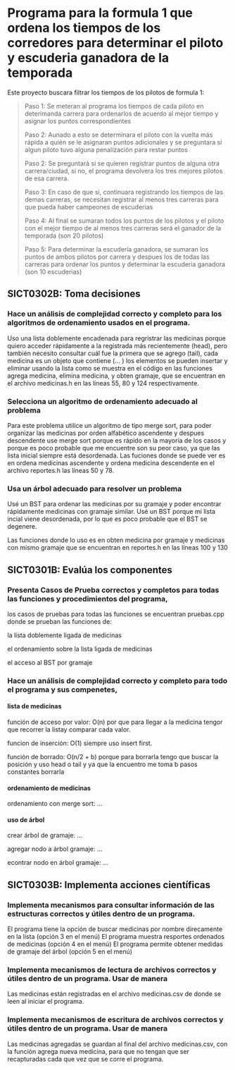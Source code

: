 # Programa para la formula 1 que ordena los tiempos de los corredores para determinar el piloto y escuderia ganadora de la temporada
Este proyecto buscara filtrar los tiempos de los pilotos de formula 1:
>Paso 1: Se meteran al programa los tiempos de cada piloto en deterimanda carrera para ordenarlos de acuerdo al mejor tiempo y asignar los puntos correspondientes
> 
>Paso 2: Aunado a esto se determinara el piloto con la vuelta más rápida a quién se le asignaran puntos adicionales y se preguntara si algun piloto tuvo alguna penalización para restar puntos
> 
>Paso 2: Se preguntará si se quieren registrar puntos de alguna otra carrera/ciudad, si no, el programa devolvera los tres mejores pilotos de esa carrera. 
> 
>Paso 3: En caso de que si, continuara registrando los tiempos de las demas carreras, se necesitan registrar al menos tres carreras para que pueda haber campeones de escuderias
> 
>Paso 4: Al final se sumaran todos los puntos de los pilotos y el piloto con el mejor tiempo de al menos tres carreras será el ganador de la temporada (son 20 pilotos)
> 
>Paso 5: Para determinar la escudería ganadora, se sumaran los puntos de ambos pilotos por carrera y despues los de todas las carreras para ordenar los puntos y determinar la escuderia ganadora (son 10 escuderias)



## SICT0302B: Toma decisiones 

### Hace un análisis de complejidad correcto y completo para los algoritmos de ordenamiento usados en el programa.

Uso una lista doblemente encadenada para regristrar las medicinas porque quiero acceder rápidamente a la registrada más recientemente (head), 
pero también necesito consultar cuál fue la primera que se agrego (tail), cada medicina es un objeto que contiene (...   ) 
los elementos se pueden insertar y eliminar usando la lista como se muestra en el código en las funciones 
agrega medicina, elimina medicina, y obten gramaje, que se encuentran en el archivo medicinas.h en las líneas 55, 80 y 124 respectivamente.


### Selecciona un algoritmo de ordenamiento adecuado al problema

Para este problema utilice un algoritmo de tipo merge sort, para poder organizar las medicinas por orden alfabético ascendente y despues descendente
use merge sort porque es rápido en la mayoría de los casos y porque es poco probable que me encuentre son su peor caso, ya que las lista inicial siempre está desordenada.
Las fuciones donde se puede ver es en ordena medicinas ascendente y ordena medicina descendente en el archivo reportes.h las líneas 50 y 78.

### Usa un árbol adecuado para resolver un problema

Usé un BST para ordenar las medicinas por su gramaje y poder encontrar rápidamente medicinas con gramaje similar.
Usé un BST porque mi lista incial viene desordenada, por lo que es poco probable que el BST se degenere. 

Las funciones donde lo uso es en obten medicina por gramaje  y  medicinas con mismo gramaje que se encuentran en reportes.h en 
las líneas 100 y 130

## SICT0301B: Evalúa los componentes

### Presenta Casos de Prueba correctos y completos para todas las funciones y procedimientos del programa,

los casos de pruebas para todas las funciones se encuentran pruebas.cpp donde se prueban las funciones de: 

la lista doblemente ligada de medicinas

el ordenamiento sobre la lista ligada de medicinas

el acceso al BST por gramaje

### Hace un análisis de complejidad correcto y completo para todo el programa y sus compenetes,

#### lista de medicinas

función de acceso por valor: O(n) por que para llegar a la medicina tengor que recorrer la listay comparar cada valor.

funcion de inserción: O(1) siempre uso insert first.

función de borrado: O(n/2 + b) porque para borrarla tengo que buscar la posición y uso head o tail y ya que la encuentro me toma b pasos constantes borrarla 

#### ordenamiento de medicinas

ordenamiento con merge sort: ...

#### uso de árbol

crear árbol de gramaje: ...

agregar nodo a árbol gramaje: ...

econtrar nodo en árbol gramaje: ...

## SICT0303B: Implementa acciones científicas 

### Implementa mecanismos para consultar información de las estructuras correctos y útiles dentro de un programa.

El programa tiene la opción de buscar medicinas por nombre direcamente en la lista (opción 3 en el menú)
El programa muestra resportes ordenados de medicinas (opción 4 en el menú)
El programa permite obtener medidas de gramaje del árbol (opción 5 en el menú)

### Implementa mecanismos de lectura de archivos correctos y útiles dentro de un programa. Usar de manera
Las medicinas están registradas en el archivo medicinas.csv de donde se leen al iniciar el programa.

### Implementa mecanismos de escritura de archivos correctos y útiles dentro de un programa. Usar de manera
Las medicinas agregadas se guardan al final del archivo medicinas.csv, con la función agrega nueva medicina, para que no tengan que ser recapturadas cada que vez que se corre el programa.